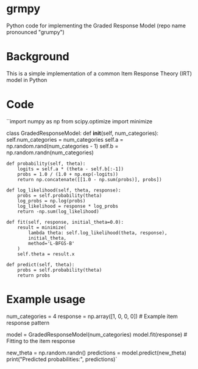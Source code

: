 # grmpy
Python code for implementing the Graded Response Model (repo name pronounced "grumpy")

# Background

This is a simple implementation of a common Item Response Theory (IRT) model in Python

# Code

``import numpy as np
from scipy.optimize import minimize

class GradedResponseModel:
    def __init__(self, num_categories):
        self.num_categories = num_categories
        self.a = np.random.rand(num_categories - 1)
        self.b = np.random.randn(num_categories)
    
    def probability(self, theta):
        logits = self.a * (theta - self.b[:-1])
        probs = 1.0 / (1.0 + np.exp(-logits))
        return np.concatenate([[1.0 - np.sum(probs)], probs])
    
    def log_likelihood(self, theta, response):
        probs = self.probability(theta)
        log_probs = np.log(probs)
        log_likelihood = response * log_probs
        return -np.sum(log_likelihood)
    
    def fit(self, response, initial_theta=0.0):
        result = minimize(
            lambda theta: self.log_likelihood(theta, response),
            initial_theta,
            method='L-BFGS-B'
        )
        self.theta = result.x
    
    def predict(self, theta):
        probs = self.probability(theta)
        return probs

# Example usage
num_categories = 4
response = np.array([1, 0, 0, 0])  # Example item response pattern

model = GradedResponseModel(num_categories)
model.fit(response)  # Fitting to the item response

new_theta = np.random.randn()
predictions = model.predict(new_theta)
print("Predicted probabilities:", predictions)`

```
